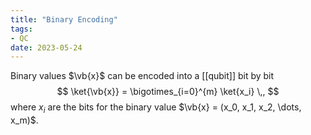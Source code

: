 ```yaml
---
title: "Binary Encoding"
tags:
- QC
date: 2023-05-24
---
```

Binary values $\vb{x}$ can be encoded into a [[qubit]] bit by bit 
$$ 
\ket{\vb{x}} = \bigotimes_{i=0}^{m} \ket{x_i} \,, 
$$
where $x_i$ are the bits for the binary value $\vb{x} = (x_0, x_1, x_2, \dots, x_m)$. 

